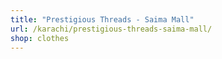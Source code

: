 ```yaml
---
title: "Prestigious Threads - Saima Mall"
url: /karachi/prestigious-threads-saima-mall/
shop: clothes
---
```

